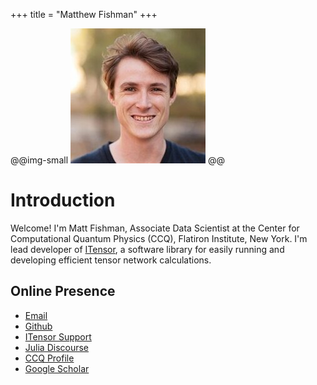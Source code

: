 +++
title = "Matthew Fishman"
+++

@@img-small ![](assets/Matthew-Fishman-Medium.jpg) @@

# Introduction

Welcome! I'm Matt Fishman, Associate Data Scientist at the Center for Computational Quantum Physics (CCQ), Flatiron Institute, New York. I'm lead developer of [ITensor](https://github.com/ITensor), a software library for easily running and developing efficient tensor network calculations.

## Online Presence

* [Email](mailto:mfishman@flatironinstitute.org)
* [Github](https://github.com/mtfishman)
* [ITensor Support](https://itensor.org/support)
* [Julia Discourse](https://discourse.julialang.org/u/mtfishman/summary)
* [CCQ Profile](https://www.simonsfoundation.org/people/matthew-fishman)
* [Google Scholar](https://scholar.google.com/citations?user=SMjCBTsAAAAJ&hl=en)
